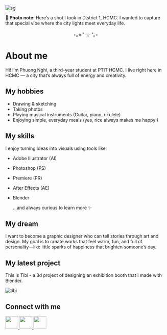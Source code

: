 ![sg](https://github.com/n23dcpt037-ppnghi/n23dcpt037-phgngi/blob/main/urisaigon.png?raw=true)

📍 **Photo note:** Here’s a shot I took in District 1, HCMC. I wanted to capture that special vibe where the city lights meet everyday life.

<div align="center">

  ⋆｡𖦹 ˚ 𓇼 ˚｡⋆

</div>

# **About me**
Hi! I’m Phuong Nghi, a third-year student at PTIT HCMC. I live right here in HCMC — a city that’s always full of energy and creativity.

## **My hobbies**

* Drawing & sketching
* Taking photos
* Playing musical instruments (Guitar, piano, ukulele)
* Enjoying simple, everyday meals (yes, rice always makes me happy!)

## **My skills**
I enjoy turning ideas into visuals using tools like:

* Adobe Illustrator (AI)
* Photoshop (PS)
* Premiere (PR)
* After Effects (AE)
* Blender

   …and always curious to learn more ✨

## **My dream**
I want to become a graphic designer who can tell stories through art and design. My goal is to create works that feel warm, fun, and full of personality—like little sparks of happiness that brighten someone’s day.

## **My latest project**

This is Tibi - a 3d project of designing an exhibition booth that I made with Blender.

![tibi](https://github.com/n23dcpt037-ppnghi/n23dcpt037-phgngi/blob/main/Tibi.png?raw=true)

## **Connect with me** 

<a href="https://www.instagram.com/_phgngi4/" target="_blank">
  <img src="https://cdn-icons-png.flaticon.com/512/2111/2111463.png" width="40" />
</a>
<a href="https://www.facebook.com/tarlyganer28/" target="_blank">
  <img src="https://cdn-icons-png.flaticon.com/512/733/733547.png" width="40" />
</a>
<a href="mailto:n23dcpt037@student.ptithcm.edu.vn" target="_blank">
  <img src="https://cdn-icons-png.flaticon.com/512/732/732200.png" width="40" />
</a>





